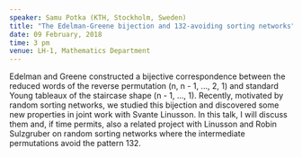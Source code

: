 ```yaml
---
speaker: Samu Potka (KTH, Stockholm, Sweden)
title: "The Edelman-Greene bijection and 132-avoiding sorting networks"
date: 09 February, 2018
time: 3 pm
venue: LH-1, Mathematics Department
---
```


Edelman and Greene constructed a bijective correspondence between the
reduced words of the reverse permutation (n, n - 1, ..., 2, 1) and
standard Young tableaux of the staircase shape (n - 1, ..., 1).
Recently, motivated by random sorting networks, we studied this
bijection and discovered some new properties in joint work with Svante
Linusson. In this talk, I will discuss them and, if time permits, also a
related project with Linusson and Robin Sulzgruber on random sorting
networks where the intermediate permutations avoid the pattern 132.
